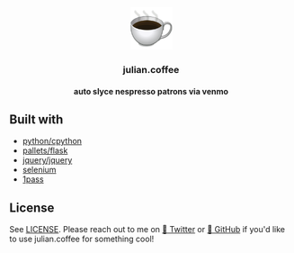 ﻿<p align="center">
   <img src="resources/coffee.png" width=75 height=75 />
   <h3 align="center">julian.coffee</h3>
   <h4 align="center">auto slyce nespresso patrons via venmo</h4>
</p>

## Built with

- [python/cpython](https://github.com/python/cpython)
- [pallets/flask](https://github.com/pallets/flask)
- [jquery/jquery](https://github.com/jquery/jquery)
- [selenium](https://pypi.org/project/selenium/)
- [1pass](https://pypi.org/project/1pass/)

## License

See [LICENSE](LICENSE). Please reach out to me on [🐤 Twitter](https://twitter.com/insanj) or [🚀 GitHub](https://github.com/insanj) if you'd like to use julian.coffee for something cool!
